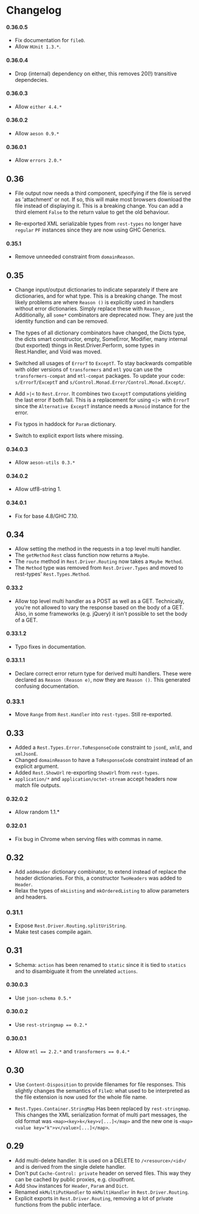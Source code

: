 # Changelog

#### 0.36.0.5

* Fix documentation for `fileO`.
* Allow `HUnit 1.3.*`.

#### 0.36.0.4

* Drop (internal) dependency on either, this removes 20(!) transitive
  dependecies.

#### 0.36.0.3

* Allow `either 4.4.*`

#### 0.36.0.2

* Allow `aeson 0.9.*`

#### 0.36.0.1

* Allow `errors 2.0.*`

## 0.36

* File output now needs a third component, specifying if the file is
  served as 'attachment' or not. If so, this will make most browsers
  download the file instead of displaying it. This is a breaking
  change. You can add a third element `False` to the return value to
  get the old behaviour.

* Re-exported XML serializable types from `rest-types` no longer have
  `regular` `PF` instances since they are now using GHC Generics.

#### 0.35.1

* Remove unneeded constraint from `domainReason`.

## 0.35

* Change input/output dictionaries to indicate separately if there are
  dictionaries, and for what type. This is a breaking change. The most
  likely problems are where `Reason ()` is explicitly used in handlers
  without error dictionaries. Simply replace these with `Reason_`.
  Additionally, all `some*` combinators are deprecated now. They are
  just the identity function and can be removed.

* The types of all dictionary combinators have changed, the Dicts
  type, the dicts smart constructor, empty, SomeError, Modifier, many
  internal (but exported) things in Rest.Driver.Perform, some types in
  Rest.Handler, and Void was moved.

* Switched all usages of `ErrorT` to `ExceptT`. To stay backwards
  compatible with older versions of `transformers` and `mtl` you can
  use the `transformers-compat` and `mtl-compat` packages. To update
  your code: `s/ErrorT/ExceptT` and
  `s/Control.Monad.Error/Control.Monad.Except/`.

* Add `>|<` to `Rest.Error`. It combines two `ExceptT` computations
  yielding the last error if both fail. This is a replacement for
  using `<|>` with `ErrorT` since the `Alternative ExceptT` instance
  needs a `Monoid` instance for the error.

* Fix typos in haddock for `Param` dictionary.

* Switch to explicit export lists where missing.

#### 0.34.0.3

* Allow `aeson-utils 0.3.*`

#### 0.34.0.2

* Allow utf8-string 1.

#### 0.34.0.1

* Fix for base 4.8/GHC 7.10.

## 0.34

* Allow setting the method in the requests in a top level multi
  handler.
* The `getMethod` `Rest` class function now returns a `Maybe`.
* The `route` method in `Rest.Driver.Routing` now takes a `Maybe
  Method`.
* The `Method` type was removed from `Rest.Driver.Types` and moved to
  rest-types' `Rest.Types.Method`.

#### 0.33.2

* Allow top level multi handler as a POST as well as a GET.
  Technically, you're not allowed to vary the response based on the
  body of a GET. Also, in some frameworks (e.g. jQuery) it isn't
  possible to set the body of a GET.

#### 0.33.1.2

* Typo fixes in documentation.

#### 0.33.1.1

* Declare correct error return type for derived multi handlers. These
  were declared as `Reason (Reason e)`, now they are `Reason ()`. This
  generated confusing documentation.

### 0.33.1

* Move `Range` from `Rest.Handler` into `rest-types`. Still re-exported.

## 0.33

* Added a `Rest.Types.Error.ToResponseCode` constraint to `jsonE`, `xmlE`, and `xmlJsonE`.
* Changed `domainReason` to have a `ToResponseCode` constraint instead of an explicit argument.
* Added `Rest.ShowUrl` re-exporting `ShowUrl` from `rest-types`.
* `application/*` and `application/octet-stream` accept headers now match file outputs.

#### 0.32.0.2
* Allow random 1.1.*

#### 0.32.0.1
* Fix bug in Chrome when serving files with commas in name.

## 0.32

* Add `addHeader` dictionary combinator, to extend instead of replace
  the header dictionaries. For this, a constructor `TwoHeaders` was
  added to `Header`.
* Relax the types of `mkListing` and `mkOrderedListing` to allow
  parameters and headers.

### 0.31.1

* Expose `Rest.Driver.Routing.splitUriString`.
* Make test cases compile again.

## 0.31

* Schema: `action` has been renamed to `static` since it is tied to `statics` and to disambiguate it from the unrelated `actions`.

#### 0.30.0.3

* Use `json-schema 0.5.*`

#### 0.30.0.2

* Use `rest-stringmap == 0.2.*`

#### 0.30.0.1

* Allow `mtl == 2.2.*` and `transformers == 0.4.*`

## 0.30

* Use `Content-Disposition` to provide filenames for file responses.
  This slightly changes the semantics of `FileO`: what used to be
  interpreted as the file extension is now used for the whole file name.

* `Rest.Types.Container.StringMap` Has been replaced by `rest-stringmap`. This
  changes the XML serialization format of multi part messages, the old format
  was `<map><key>k</key>v[...]</map>` and the new one is
  `<map><value key="k">v</value>[...]</map>`.

## 0.29

* Add multi-delete handler. It is used on a DELETE to
  `/<resource>/<id>/` and is derived from the single delete handler.
* Don't put `Cache-Control: private` header on served files. This way
  they can be cached by public proxies, e.g. cloudfront.
* Add `Show` instances for `Header`, `Param` and `Dict`.
* Renamed `mkMultiPutHandler` to `mkMultiHandler` in
  `Rest.Driver.Routing`.
* Explicit exports in `Rest.Driver.Routing`, removing a lot of
  private functions from the public interface.
